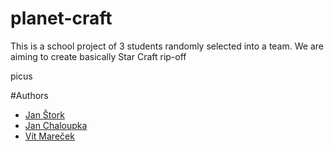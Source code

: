 # planet-craft

This is a school project of 3 students randomly selected into a team.
We are aiming to create basically Star Craft rip-off


picus



#Authors
- [Jan Štork](https://github.com/JanStork)
- [Jan Chaloupka](https://github.com/ChaloupkaJan)
- [Vít Mareček](https://github.com/VitMarecek)

